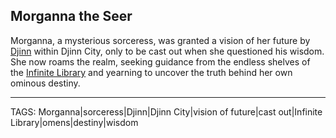 ## Morganna the Seer

Morganna, a mysterious sorceress, was granted a vision of her future by [Djinn](../People/Djinn.md) within Djinn City, only to be cast out when she questioned his wisdom. She now roams the realm, seeking guidance from the endless shelves of the [Infinite Library](../Places/Infinite_Library.md) and yearning to uncover the truth behind her own ominous destiny.



---
TAGS: Morganna|sorceress|Djinn|Djinn City|vision of future|cast out|Infinite Library|omens|destiny|wisdom

